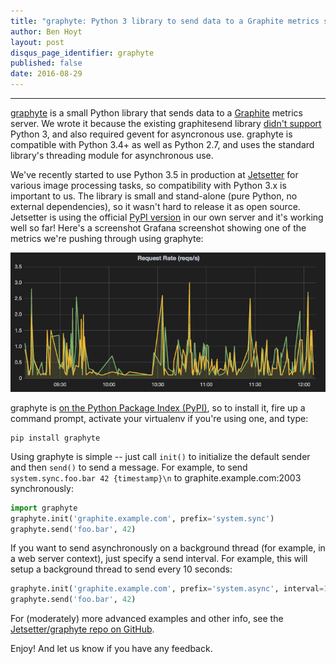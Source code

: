 ```yaml
---
title: "graphyte: Python 3 library to send data to a Graphite metrics server"
author: Ben Hoyt
layout: post
disqus_page_identifier: graphyte
published: false
date: 2016-08-29
---
```


---

[graphyte](https://github.com/Jetsetter/graphyte) is a small Python library that sends data to a [Graphite](https://graphiteapp.org/) metrics server. We wrote it because the existing graphitesend library [didn't support](https://github.com/daniellawrence/graphitesend/issues/59) Python 3, and also required gevent for asyncronous use. graphyte is compatible with Python 3.4+ as well as Python 2.7, and uses the standard library's threading module for asynchronous use.

We've recently started to use Python 3.5 in production at [Jetsetter](https://www.jetsetter.com/) for various image processing tasks, so compatibility with Python 3.x is important to us. The library is small and stand-alone (pure Python, no external dependencies), so it wasn't hard to release it as open source. Jetsetter is using the official [PyPI version](https://pypi.python.org/pypi/graphyte/) in our own server and it's working well so far! Here's a screenshot Grafana screenshot showing one of the metrics we're pushing through using graphyte:

![Grafana screenshot](/public/img/graphyte.png)

graphyte is [on the Python Package Index (PyPI)](https://pypi.python.org/pypi/graphyte/), so to install it, fire up a
command prompt, activate your virtualenv if you're using one, and type:

    pip install graphyte

Using graphyte is simple -- just call `init()` to initialize the default
sender and then `send()` to send a message. For example, to send
`system.sync.foo.bar 42 {timestamp}\n` to graphite.example.com:2003
synchronously:

```python
import graphyte
graphyte.init('graphite.example.com', prefix='system.sync')
graphyte.send('foo.bar', 42)
```

If you want to send asynchronously on a background thread (for example, in a
web server context), just specify a send interval. For example, this will
setup a background thread to send every 10 seconds:

```python
graphyte.init('graphite.example.com', prefix='system.async', interval=10)
graphyte.send('foo.bar', 42)
```

For (moderately) more advanced examples and other info, see the [Jetsetter/graphyte repo on GitHub](https://github.com/Jetsetter/graphyte).

Enjoy! And let us know if you have any feedback.
